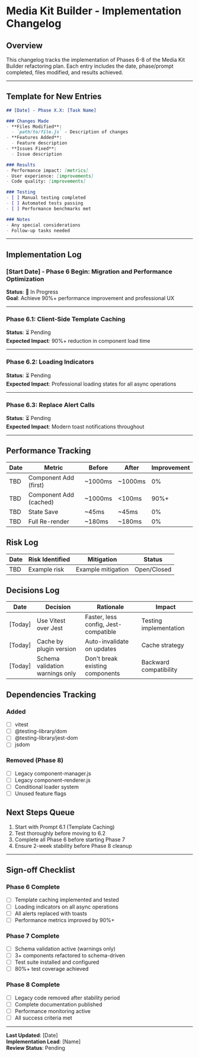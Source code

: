 # Media Kit Builder - Implementation Changelog

## Overview

This changelog tracks the implementation of Phases 6-8 of the Media Kit Builder refactoring plan. Each entry includes the date, phase/prompt completed, files modified, and results achieved.

---

## Template for New Entries

```markdown
## [Date] - Phase X.X: [Task Name]

### Changes Made
- **Files Modified**: 
  - `path/to/file.js` - Description of changes
- **Features Added**:
  - Feature description
- **Issues Fixed**:
  - Issue description

### Results
- Performance impact: [metrics]
- User experience: [improvements]
- Code quality: [improvements]

### Testing
- [ ] Manual testing completed
- [ ] Automated tests passing
- [ ] Performance benchmarks met

### Notes
- Any special considerations
- Follow-up tasks needed
```

---

## Implementation Log

### [Start Date] - Phase 6 Begin: Migration and Performance Optimization

**Status**: 🔄 In Progress  
**Goal**: Achieve 90%+ performance improvement and professional UX

---

### Phase 6.1: Client-Side Template Caching
**Status**: ⏳ Pending  
**Expected Impact**: 90%+ reduction in component load time

---

### Phase 6.2: Loading Indicators  
**Status**: ⏳ Pending  
**Expected Impact**: Professional loading states for all async operations

---

### Phase 6.3: Replace Alert Calls
**Status**: ⏳ Pending  
**Expected Impact**: Modern toast notifications throughout

---

## Performance Tracking

| Date | Metric | Before | After | Improvement |
|------|--------|--------|-------|-------------|
| TBD | Component Add (first) | ~1000ms | ~1000ms | 0% |
| TBD | Component Add (cached) | ~1000ms | <100ms | 90%+ |
| TBD | State Save | ~45ms | ~45ms | 0% |
| TBD | Full Re-render | ~180ms | ~180ms | 0% |

## Risk Log

| Date | Risk Identified | Mitigation | Status |
|------|----------------|------------|---------|
| TBD | Example risk | Example mitigation | Open/Closed |

## Decisions Log

| Date | Decision | Rationale | Impact |
|------|----------|-----------|---------|
| [Today] | Use Vitest over Jest | Faster, less config, Jest-compatible | Testing implementation |
| [Today] | Cache by plugin version | Auto-invalidate on updates | Cache strategy |
| [Today] | Schema validation warnings only | Don't break existing components | Backward compatibility |

## Dependencies Tracking

### Added
- [ ] vitest
- [ ] @testing-library/dom
- [ ] @testing-library/jest-dom
- [ ] jsdom

### Removed (Phase 8)
- [ ] Legacy component-manager.js
- [ ] Legacy component-renderer.js  
- [ ] Conditional loader system
- [ ] Unused feature flags

## Next Steps Queue

1. Start with Prompt 6.1 (Template Caching)
2. Test thoroughly before moving to 6.2
3. Complete all Phase 6 before starting Phase 7
4. Ensure 2-week stability before Phase 8 cleanup

---

## Sign-off Checklist

### Phase 6 Complete
- [ ] Template caching implemented and tested
- [ ] Loading indicators on all async operations
- [ ] All alerts replaced with toasts
- [ ] Performance metrics improved by 90%+

### Phase 7 Complete  
- [ ] Schema validation active (warnings only)
- [ ] 3+ components refactored to schema-driven
- [ ] Test suite installed and configured
- [ ] 80%+ test coverage achieved

### Phase 8 Complete
- [ ] Legacy code removed after stability period
- [ ] Complete documentation published
- [ ] Performance monitoring active
- [ ] All success criteria met

---

**Last Updated**: [Date]  
**Implementation Lead**: [Name]  
**Review Status**: Pending
